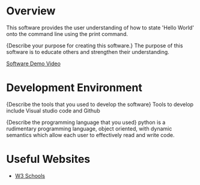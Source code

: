 # Overview

This software provides the user understanding of how to state 'Hello World' onto the command line using the print command.

{Describe your purpose for creating this software.}
The purpose of this software is to educate others and strengthen their understanding.

[Software Demo Video](https://youtu.be/7ANuJTgghFo)

# Development Environment

{Describe the tools that you used to develop the software}
Tools to develop include Visual studio code and Github

{Describe the programming language that you used}
python is a rudimentary programming language, object oriented, with dynamic semantics which allow each user to effectively read and write code.

# Useful Websites

* [W3 Schools](https://www.w3schools.com/python/)
